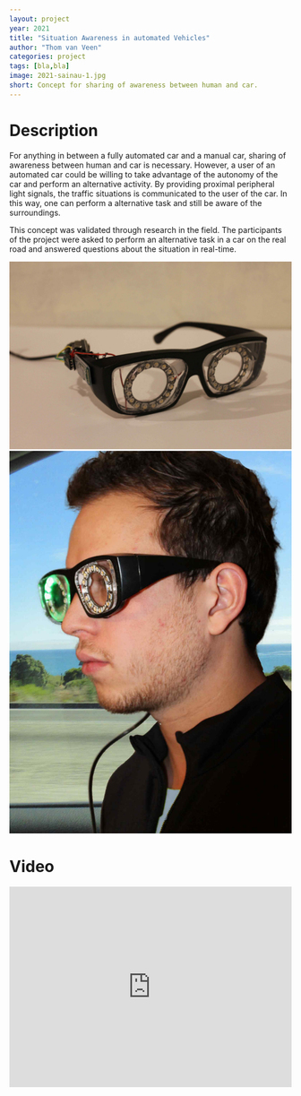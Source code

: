```yaml
---
layout: project
year: 2021
title: "Situation Awareness in automated Vehicles"
author: "Thom van Veen"
categories: project
tags: [bla,bla]
image: 2021-sainau-1.jpg
short: Concept for sharing of awareness between human and car.
---
```


# Description
For anything in between a fully automated car and a manual car, sharing of awareness between human and car is necessary. However, a user of an automated car could be willing to take advantage of the autonomy of the car and perform an alternative activity. By providing proximal peripheral light signals, the traffic situations is communicated to the user of the car. In this way, one can perform a alternative task and still be aware of the surroundings.

This concept was validated through research in the field. The participants of the project were asked to perform an alternative task in a car on the real road and answered questions about the situation in real-time.

![sainau](/assets/img/2021-sainau-2.jpg)
![sainau](/assets/img/2021-sainau-3.jpg)

# Video
<iframe style="display:inline-block; border:0px solid #FFF; width: 100%; height: 358px" src="https://www.youtube.com/embed/CAyWN9ba9J8?playlist=CAyWN9ba9J8&loop=1&autoplay=1&mute=1" frameborder="0" allowfullscreen></iframe>
